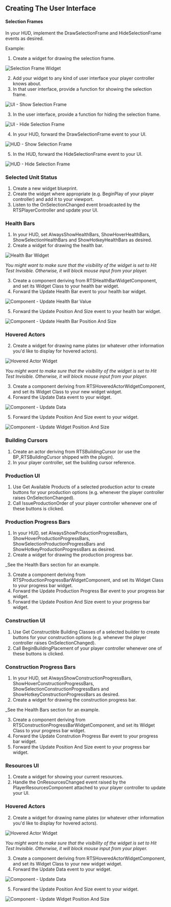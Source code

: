 ## Creating The User Interface

#### Selection Frames

In your HUD, implement the DrawSelectionFrame and HideSelectionFrame events as desired.

Example:

1. Create a widget for drawing the selection frame.

![Selection Frame Widget](Images/SelectionFrameWidget.png)

2. Add your widget to any kind of user interface your player controller knows about.
3. In that user interface, provide a function for showing the selection frame.

![UI - Show Selection Frame](Images/UIShowSelectionFrame.png)

3. In the user interface, provide a function for hiding the selection frame.

![UI - Hide Selection Frame](Images/UIHideSelectionFrame.png)

4. In your HUD, forward the DrawSelectionFrame event to your UI.

![HUD - Show Selection Frame](Images/HUDDrawSelectionFrame.png)

5. In the HUD, forward the HideSelectionFrame event to your UI.

![HUD - Hide Selection Frame](Images/HUDHideSelectionFrame.png)


### Selected Unit Status

1. Create a new widget blueprint.
1. Create the widget where appropriate (e.g. BeginPlay of your player controller) and add it to your viewport.
1. Listen to the OnSelectionChanged event broadcasted by the RTSPlayerController and update your UI.


### Health Bars

1. In your HUD, set AlwaysShowHealthBars, ShowHoverHealthBars, ShowSelectionHealthBars and ShowHotkeyHealthBars as desired.
2. Create a widget for drawing the health bar.

![Health Bar Widget](Images/HealthBarWidget.png)

_You might want to make sure that the visibility of the widget is set to Hit Test Invisible. Otherwise, it will block mouse input from your player._

3. Create a component deriving from RTSHealthBarWidgetComponent, and set its Widget Class to your health bar widget.
4. Forward the Update Health Bar event to your health bar widget.

![Component - Update Health Bar Value](Images/UpdateHealthBarValue.png)

5. Forward the Update Position And Size event to your health bar widget.

![Component - Update Health Bar Position And Size](Images/UpdateHealthBarPositionAndSize.png)


### Hovered Actors

2. Create a widget for drawing name plates (or whatever other information you'd like to display for hovered actors).

![Hovered Actor Widget](Images/HoveredActorWidget.png)

_You might want to make sure that the visibility of the widget is set to Hit Test Invisible. Otherwise, it will block mouse input from your player._

3. Create a component deriving from RTSHoveredActorWidgetComponent, and set its Widget Class to your new widget widget.
4. Forward the Update Data event to your widget.

![Component - Update Data](Images/UpdateHoveredActorData.png)

5. Forward the Update Position And Size event to your widget.

![Component - Update Widget Position And Size](Images/UpdateHoveredActorPositionAndSize.png)


### Building Cursors

1. Create an actor deriving from RTSBuildingCursor (or use the BP_RTSBuildingCursor shipped with the plugin).
1. In your player controller, set the building cursor reference.


### Production UI

1. Use Get Available Products of a selected production actor to create buttons for your production options (e.g. whenever the player controller raises OnSelectionChanged).
1. Call IssueProductionOrder of your player controller whenever one of these buttons is clicked.


### Production Progress Bars

1. In your HUD, set AlwaysShowProductionProgressBars, ShowHoverProductionProgressBars, ShowSelectionProductionProgressBars and ShowHotkeyProductionProgressBars as desired.
2. Create a widget for drawing the production progress bar.

_See the Health Bars section for an example.

3. Create a component deriving from RTSProductionProgressBarWidgetComponent, and set its Widget Class to your progress bar widget.
4. Forward the Update Production Progress Bar event to your progress bar widget.
5. Forward the Update Position And Size event to your progress bar widget.


### Construction UI

1. Use Get Constructible Building Classes of a selected builder to create buttons for your construction options (e.g. whenever the player controller raises OnSelectionChanged).
1. Call BeginBuildingPlacement of your player controller whenever one of these buttons is clicked.


### Construction Progress Bars

1. In your HUD, set AlwaysShowConstructionProgressBars, ShowHoverConstructionProgressBars, ShowSelectionConstructionProgressBars and ShowHotkeyConstructionProgressBars as desired.
2. Create a widget for drawing the construction progress bar.

_See the Health Bars section for an example.

3. Create a component deriving from RTSConstructionProgressBarWidgetComponent, and set its Widget Class to your progress bar widget.
4. Forward the Update Constrution Progress Bar event to your progress bar widget.
5. Forward the Update Position And Size event to your progress bar widget.


### Resources UI

1. Create a widget for showing your current resources.
1. Handle the OnResourcesChanged event raised by the PlayerResourcesComponent attached to your player controller to update your UI.


### Hovered Actors

2. Create a widget for drawing name plates (or whatever other information you'd like to display for hovered actors).

![Hovered Actor Widget](Images/HoveredActorWidget.png)

_You might want to make sure that the visibility of the widget is set to Hit Test Invisible. Otherwise, it will block mouse input from your player._

3. Create a component deriving from RTSHoveredActorWidgetComponent, and set its Widget Class to your new widget widget.
4. Forward the Update Data event to your widget.

![Component - Update Data](Images/UpdateHoveredActorData.png)

5. Forward the Update Position And Size event to your widget.

![Component - Update Widget Position And Size](Images/UpdateHoveredActorPositionAndSize.png)
